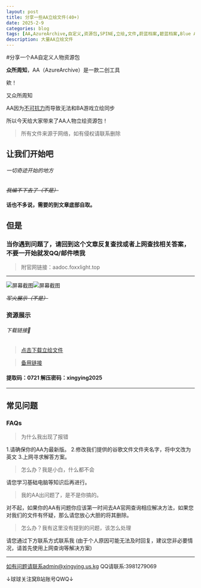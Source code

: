 ```yaml
---
layout: post
title: 分享一些AA立绘文件(40+)
date: 2025-2-9
categories: blog
tags: [AA,AzureArchive,自定义,资源包,SPINE,立绘,文件,蔚蓝档案,碧蓝档案,Blue Archive,骨骼]
description: 大量AA立绘文件
---
```

#分享一个AA自定义人物资源包


**众所周知**，AA（AzureArchive）是一款二创工具

欸！

又众所周知

AA因为[不可抗力](bilibili.com/opus/991711857075027973)而导致无法和BA游戏立绘同步

所以今天给大家带来了AA人物立绘资源包！

> 所有文件来源于网络，如有侵权请联系删除

## 让我们开始吧
###### 一切奇迹开始的地方

*~~我编不下去了（不是）~~* 
#### 话也不多说，需要的到文章底部自取。
## 但是
### 当你遇到问题了，请回到这个文章反复查找或者上网查找相关答案，不要一开始就发QQ/邮件喷我

> 附官网链接：aadoc.foxxlight.top

------------

![屏幕截图 ](https://img.wjwj.top/2025/02/09/38210f35aeb4d46aa7ee20b6662a22b2.png)![屏幕截图](https://img.wjwj.top/2025/02/09/b2fd3e3e3b1dba8319205eae86224e6d.png)

*~~军火展示（不是）~~* 

### **资源展示**


###### 下载链接🔗
> [点击下载立绘文件](https://www.123865.com/s/kUJXjv-Bj3d3?提取码:0721)

> [备用链接](https://www.123684.com/s/kUJXjv-Bj3d3?提取码:0721)
   
#### 提取码：0721  解压密码：xingying2025



------------

## 常见问题

### FAQs



> 为什么我出现了报错

  1.请确保你的AA为最新版。
  2.修改我们提供的谷歌文件文件夹名字，将中文改为英文 
  3.上网寻求解答方案。


> 怎么办？我是小白，什么都不会 

  请您学习基础电脑等知识后再进行。


> 我的AA出问题了，是不是你搞的。

  对不起，如果你的AA有问题你应该第一时间去AA官网查询相应解决方法，如果您对我们的文件有怀疑，那么请您放心大胆的将其删除。


> 怎么办？我有这里没有提到的问题，该怎么处理 

  请您通过下方联系方式联系我
  (由于个人原因可能无法及时回复，建议您非必要情况，请首先使用上网查询等解决方案)


------------


如有问题请联系admin@xingying.us.kg
QQ请联系:3981279069

↓球球关注窝B站账号QWQ↓